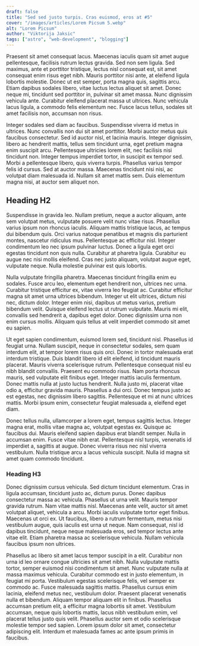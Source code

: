 ```yaml
---
draft: false
title: "Sed sed justo turpis. Cras euismod, eros at #5"
cover: "/images/articles/Lorem Picsum 5.webp"
alt: "Lorem Picsum"
author: "Viktorija Jaksic"
tags: ["astro", "web-development", "blogging"]
---
```

Praesent sit amet consequat lacus. Maecenas iaculis quam sit amet augue pellentesque, facilisis rutrum lectus gravida. Sed non sem ligula. Sed maximus, ante et porttitor tristique, lectus nisl consequat est, sit amet consequat enim risus eget nibh. Mauris porttitor nisi ante, at eleifend ligula lobortis molestie. Donec ut est semper, porta magna quis, sagittis arcu. Etiam dapibus sodales libero, vitae luctus lectus aliquet sit amet. Donec neque mi, tincidunt sed porttitor in, pulvinar sit amet massa. Nunc dignissim vehicula ante. Curabitur eleifend placerat massa ut ultrices. Nunc vehicula lacus ligula, a commodo felis elementum nec. Fusce lacus tellus, sodales sit amet facilisis non, accumsan non risus.

Integer sodales sed diam ac faucibus. Suspendisse viverra id metus in ultrices. Nunc convallis non dui sit amet porttitor. Morbi auctor metus quis faucibus consectetur. Sed id auctor nisl, et lacinia mauris. Integer dignissim, libero ac hendrerit mattis, tellus sem tincidunt urna, eget pretium magna enim suscipit arcu. Pellentesque ultricies lorem elit, nec facilisis nisi tincidunt non. Integer tempus imperdiet tortor, in suscipit ex tempor sed. Morbi a pellentesque libero, quis viverra turpis. Phasellus varius tempor felis id cursus. Sed at auctor massa. Maecenas tincidunt nisi nisi, ac volutpat diam malesuada id. Nullam sit amet mattis sem. Duis elementum magna nisi, at auctor sem aliquet non.

## Heading H2

Suspendisse in gravida leo. Nullam pretium, neque a auctor aliquam, ante sem volutpat metus, vulputate posuere velit nunc vitae risus. Phasellus varius ipsum non rhoncus iaculis. Aliquam mattis tristique lacus, ac tempus dui bibendum quis. Orci varius natoque penatibus et magnis dis parturient montes, nascetur ridiculus mus. Pellentesque ac efficitur nisl. Integer condimentum leo nec ipsum pulvinar luctus. Donec a ligula eget orci egestas tincidunt non quis nulla. Curabitur at pharetra ligula. Curabitur eu augue nec nisi mollis eleifend. Cras nec justo aliquam, volutpat augue eget, vulputate neque. Nulla molestie pulvinar est quis lobortis.

Nulla vulputate fringilla pharetra. Maecenas tincidunt fringilla enim eu sodales. Fusce arcu leo, elementum eget hendrerit non, ultrices nec urna. Curabitur tristique efficitur ex, vitae viverra leo feugiat ac. Curabitur efficitur magna sit amet urna ultrices bibendum. Integer ut elit ultrices, dictum nisi nec, dictum dolor. Integer enim nisi, dapibus ut metus varius, pretium bibendum velit. Quisque eleifend lectus ut rutrum vulputate. Mauris mi elit, convallis sed hendrerit a, dapibus eget dolor. Donec dignissim urna non enim cursus mollis. Aliquam quis tellus at velit imperdiet commodo sit amet eu sapien.

Ut eget sapien condimentum, euismod lorem sed, tincidunt nisl. Phasellus id feugiat urna. Nullam suscipit, neque in consectetur sodales, sem quam interdum elit, at tempor lorem risus quis orci. Donec in tortor malesuada erat interdum tristique. Duis blandit libero id elit eleifend, id tincidunt mauris placerat. Mauris viverra scelerisque rutrum. Pellentesque consequat nisl eu nibh blandit convallis. Praesent eu commodo risus. Nam porta rhoncus mauris, sed vulputate elit finibus eget. Integer mattis iaculis fermentum. Donec mattis nulla at justo luctus hendrerit. Nulla justo mi, placerat vitae odio a, efficitur gravida mauris. Phasellus a dui orci. Donec tempus justo ac est egestas, nec dignissim libero sagittis. Pellentesque et mi at nunc ultrices mattis. Morbi ipsum enim, consectetur feugiat malesuada a, eleifend eget diam.

Donec tellus nulla, ullamcorper a lorem eget, tempus sagittis lectus. Integer magna erat, mollis vitae magna ac, volutpat egestas ex. Quisque ac faucibus dui. Mauris eleifend sapien dapibus erat blandit semper. Nulla in accumsan enim. Fusce vitae nibh erat. Pellentesque nisl turpis, venenatis id imperdiet a, sagittis at augue. Donec viverra risus nec nisl viverra vestibulum. Nulla tristique arcu a lacus vehicula suscipit. Nulla id magna sit amet quam commodo tincidunt.

### Heading H3

Donec dignissim cursus vehicula. Sed dictum tincidunt elementum. Cras in ligula accumsan, tincidunt justo ac, dictum purus. Donec dapibus consectetur massa ac vehicula. Phasellus ut urna velit. Mauris tempor gravida rutrum. Nam vitae mattis nisl. Maecenas ante velit, auctor sit amet volutpat aliquet, vehicula a arcu. Morbi iaculis vulputate tortor eget finibus. Maecenas ut orci ex. Ut faucibus, libero a rutrum fermentum, metus nisi vestibulum augue, quis iaculis est urna ut neque. Nam consequat, nisl id dapibus tincidunt, neque neque malesuada eros, sed tempor lectus ante vitae elit. Etiam pharetra massa ac scelerisque vehicula. Nullam vehicula faucibus ipsum non ultrices.

Phasellus ac libero sit amet lacus tempor suscipit in a elit. Curabitur non urna id leo ornare congue ultricies sit amet nibh. Nulla vulputate mattis tortor, semper euismod nisi condimentum sit amet. Nunc vulputate nulla at massa maximus vehicula. Curabitur commodo est in justo elementum, in feugiat mi porta. Vestibulum egestas scelerisque felis, vel semper ex commodo ac. Fusce malesuada sagittis mattis. Phasellus cursus enim lacinia, eleifend metus nec, vestibulum dolor. Praesent placerat venenatis nulla et bibendum. Aliquam tempor aliquam elit in finibus. Phasellus accumsan pretium elit, a efficitur magna lobortis sit amet. Vestibulum accumsan, neque quis lobortis mattis, lacus nibh vestibulum enim, vel placerat tellus justo quis velit. Phasellus auctor sem et odio scelerisque molestie tempor sed sapien. Lorem ipsum dolor sit amet, consectetur adipiscing elit. Interdum et malesuada fames ac ante ipsum primis in faucibus.